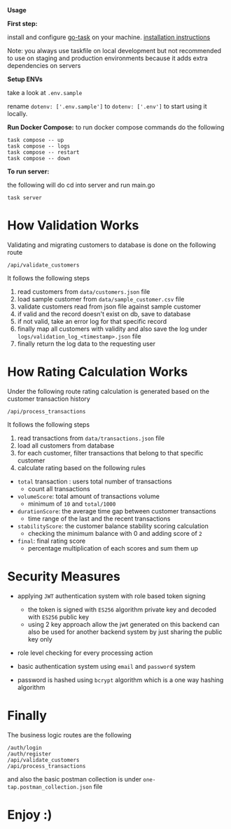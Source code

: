 **Usage**

**First step:**

install and configure [go-task](https://github.com/go-task/task) on your machine. [installation instructions](https://taskfile.dev/installation/)

Note: you always use taskfile on local development but not recommended to use on staging and production environments because it adds extra dependencies on servers

**Setup ENVs**

take a look at `.env.sample`

rename `dotenv: ['.env.sample']` to `dotenv: ['.env']` to start using it locally.

**Run Docker Compose:**
to run docker compose commands do the following

```
task compose -- up
task compose -- logs
task compose -- restart
task compose -- down
```

**To run server:**

the following will do cd into server and run main.go

```
task server
```

# How Validation Works

Validating and migrating customers to database is done on the following route

```
/api/validate_customers
```

It follows the following steps

1. read customers from `data/customers.json` file
2. load sample customer from `data/sample_customer.csv` file
3. validate customers read from json file against sample customer
4. if valid and the record doesn't exist on db, save to database
5. if not valid, take an error log for that specific record
6. finally map all customers with validity and also save the log under `logs/validation_log_<timestamp>.json` file
7. finally return the log data to the requesting user

# How Rating Calculation Works

Under the following route rating calculation is generated based on the customer transaction history

```
/api/process_transactions
```

It follows the following steps

1. read transactions from `data/transactions.json` file
2. load all customers from database
3. for each customer, filter transactions that belong to that specific customer
4. calculate rating based on the following rules

- `total` transaction : users total number of transactions
  - count all transactions
- `volumeScore`: total amount of transactions volume
  - minimum of `10` and `total/1000`
- `durationScore`: the average time gap between customer transactions
  - time range of the last and the recent transactions
- `stabilityScore`: the customer balance stability scoring calculation
  - checking the minimum balance with 0 and adding score of `2`
- `final`: final rating score
  - percentage multiplication of each scores and sum them up

# Security Measures

- applying `JWT` authentication system with role based token signing

  - the token is signed with `ES256` algorithm private key and decoded with `ES256` public key
  - using 2 key approach allow the jwt generated on this backend can also be used for another backend system by just sharing the public key only

- role level checking for every processing action
- basic authentication system using `email` and `password` system
- password is hashed using `bcrypt` algorithm which is a one way hashing algorithm

# Finally

The business logic routes are the following

```
/auth/login
/auth/register
/api/validate_customers
/api/process_transactions
```

and also the basic postman collection is under `one-tap.postman_collection.json` file

# Enjoy :)
